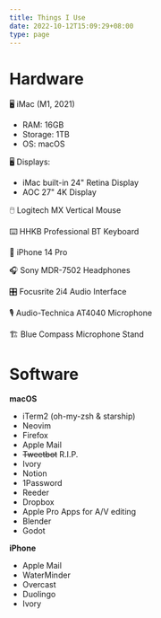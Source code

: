 ```yaml
---
title: Things I Use
date: 2022-10-12T15:09:29+08:00
type: page
---
```


# Hardware

🖥️ iMac (M1, 2021)

- RAM: 16GB
- Storage: 1TB
- OS: macOS

🖥️ Displays:

- iMac built-in 24" Retina Display
- AOC 27" 4K Display

🖱️ Logitech MX Vertical Mouse

⌨️ HHKB Professional BT Keyboard

📱 iPhone 14 Pro

🎧 Sony MDR-7502 Headphones

🎛 Focusrite 2i4 Audio Interface

🎙️ Audio-Technica AT4040 Microphone

🏗️ Blue Compass Microphone Stand

# Software

**macOS**

- iTerm2 (oh-my-zsh & starship)
- Neovim
- Firefox
- Apple Mail
- ~~Tweetbot~~ R.I.P.
- Ivory
- Notion
- 1Password
- Reeder
- Dropbox
- Apple Pro Apps for A/V editing
- Blender
- Godot

**iPhone**

- Apple Mail
- WaterMinder
- Overcast
- Duolingo
- Ivory
